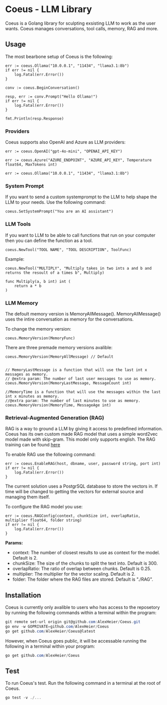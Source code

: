 # Coeus - LLM Library

Coeus is a Golang library for sculpting exsisting LLM to work as the user wants. Coeus manages conversations, tool calls, memory, RAG and more.

## Usage

The most bearbone setup of Coeus is the following:

```golang
err := coeus.Ollama("10.0.0.1", "11434", "llama3.1:8b")
if err != nil {
	log.Fatal(err.Error())
}

conv := coeus.BeginConversation()

resp, err := conv.Prompt("Hello Ollama!")
if err != nil {
	log.Fatal(err.Error())
}

fmt.Println(resp.Response)
```
### Providers
Coeus supports also OpenAI and Azure as LLM providers:
```golang
err := coeus.OpenAI("gpt-4o-mini", "OPENAI_API_KEY")

err := coeus.Azure("AZURE_ENDPOINT", "AZURE_API_KEY", Temperature float64, MaxTokens int)

err := coeus.Ollama("10.0.0.1", "11434", "llama3.1:8b")
```

### System Prompt
If you want to send a custom systemprompt to the LLM to help shape the LLM to your needs. Use the following command:

```golang
coeus.SetSystemPrompt("You are an AI assistant")
```

### LLM Tools
If you want to LLM to be able to call functions that run on your computer then you can define the function as a tool.
```golang
coeus.NewTool("TOOL NAME", "TOOL DESCRIPTION", ToolFunc)
```
Example:
```golang
coeus.NewTool("MULTIPLY", "Multiply takes in two ints a and b and returns the resoult of a times b", Multiply)

func Multiply(a, b int) int (
    return a * b
)
```

### LLM Memory
The defoult memory version is MemoryAllMessage(). MemoryAllMessage() uses the intire conversation as memory for the conversations.

To change the memory version:
```golang
coeus.MemoryVersion(MemoryFunc)
```

There are three premade memory versions avalible:
```golang
coeus.MemoryVersion(MemoryAllMessage) // Default


// MemoryLastMessage is a function that will use the last int x messages as memory.
// @extra param: The number of last user messages to use as memory.
coeus.MemoryVersion(MemoryLastMessage, MessageCount int)

//MemoryTime is a function that will use the messages within the last int x minutes as memory.
//@extra param: The number of last minutes to use as memory.
coeus.MemoryVersion(MemoryTime, MessageAge int)
```

### Retrieval-Augmented Generation (RAG)
RAG is a way to ground a LLM by giving it access to predefined information. Coeus has its own custom made RAG model that uses a simple word2vec model made with skip-gram. This model only supports english. The RAG training can be found [here](https://github.com/AlexHeier/word2vector) 

To enable RAG use the following command:
```golang
err := coeus.EnableRAG(host, dbname, user, password string, port int)
if err != nil {
	log.Fatal(err.Error())
}
```
The current solution uses a PostgrSQL database to store the vectors in. If time will be changed to getting the vectors for external source and managing them itself.

To configure the RAG model you use:
```golang
err := coeus.RAGConfig(context, chunkSize int, overlapRatio, multiplier float64, folder string)
if err != nil {
	log.Fatal(err.Error())
}
```
**Params:**
- context: The number of closest results to use as context for the model. Default is 2.
- chunkSize: The size of the chunks to split the text into. Default is 300.
- overlapRatio: The ratio of overlap between chunks. Default is 0.25.
- multiplier: The multiplier for the vector scaling. Default is 2.
- folder: The folder where the RAG files are stored. Default is "./RAG".

## Installation

Coeus is currently only avalible to users who has access to the reposetory by running the following commands within a terminal within the program:

```powershell
git remote set-url origin git@github.com:AlexHeier/Coeus.git
go env -w GOPRIVATE=github.com/AlexHeier/Coeus
go get github.com/AlexHeier/Coeus@latest
```

However, when Coeus goes public, it will be accessable running the following in a terminal within your program:

```powershell
go get github.com/AlexHeier/Coeus
```

## Test

To run Coeus's test. Run the following command in a terminal at the root of Coeus.

```powershell
go test -v ./...
```

